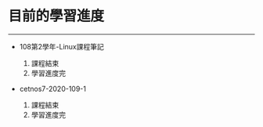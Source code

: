 # 目前的學習進度
---
*  108第2學年-Linux課程筆記
    
    1. 課程結束
    2. 學習進度完

* cetnos7-2020-109-1

    1. 課程結束
    2. 學習進度完
